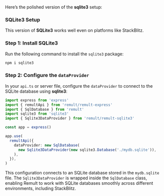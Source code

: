Here’s the polished version of the **sqlite3** setup:

### SQLite3 Setup

This version of **SQLite3** works well even on platforms like StackBlitz.

### Step 1: Install SQLite3

Run the following command to install the `sqlite3` package:

```sh
npm i sqlite3
```

### Step 2: Configure the `dataProvider`

In your `api.ts` or server file, configure the `dataProvider` to connect to the SQLite database using **sqlite3**:

```ts
import express from 'express'
import { remultApi } from 'remult/remult-express'
import { SqlDatabase } from 'remult'
import sqlite3 from 'sqlite3'
import { Sqlite3DataProvider } from 'remult/remult-sqlite3'

const app = express()

app.use(
  remultApi({
    dataProvider: new SqlDatabase(
      new Sqlite3DataProvider(new sqlite3.Database('./mydb.sqlite')),
    ),
  }),
)
```

This configuration connects to an SQLite database stored in the `mydb.sqlite` file. The `Sqlite3DataProvider` is wrapped inside the `SqlDatabase` class, enabling Remult to work with SQLite databases smoothly across different environments, including StackBlitz.
